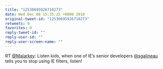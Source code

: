 ```yaml
---
title: "12530695926710273"
date: Wed Dec 08 15:35:25 +0000 2010
original-tweet-id: "12530695926710273"
retweets: 0
favorites: 0
reply-tweet-id: ""
reply-user-id: ""
reply-user-screen-name: ""
---
```

RT <a href="https://twitter.com/Malarkey">@Malarkey</a>: Listen kids, when one of IE’s senior developers <a href="https://twitter.com/sgalineau">@sgalineau</a> tells you to stop using IE filters, listen!
